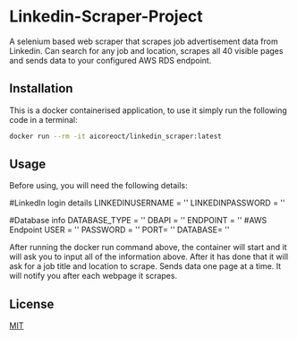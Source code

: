 # Linkedin-Scraper-Project

A selenium based web scraper that scrapes job advertisement data from Linkedin. 
Can search for any job and location, scrapes all 40 visible pages and sends data to your configured AWS RDS endpoint.

## Installation

This is a docker containerised application, to use it simply run the following code in a terminal:

```bash
docker run --rm -it aicoreoct/linkedin_scraper:latest
```
## Usage

Before using, you will need the following details:

#LinkedIn login details
LINKEDINUSERNAME = ''
LINKEDINPASSWORD = ''

#Database info
DATABASE_TYPE = '' 
DBAPI = ''
ENDPOINT = '' #AWS Endpoint
USER = ''
PASSWORD = ''
PORT= ''
DATABASE= ''

After running the docker run command above, the container will start and it will ask you to input all of the information above. After it has done that it will ask for a job title and location to scrape. Sends data one page at a time. It will notify you after each webpage it scrapes.

## License
[MIT](https://choosealicense.com/licenses/mit/)